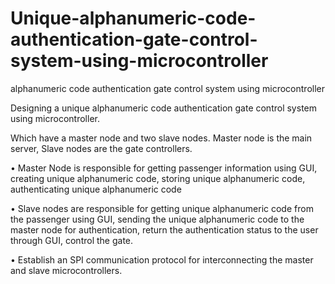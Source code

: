 # Unique-alphanumeric-code-authentication-gate-control-system-using-microcontroller
alphanumeric code authentication gate control system using microcontroller

Designing a unique alphanumeric code authentication gate control system using microcontroller.

Which have a master node and two slave nodes. Master node is the main server, Slave nodes are the gate controllers.

• Master Node is responsible for getting passenger information using GUI, creating unique alphanumeric code, storing unique alphanumeric code, authenticating unique alphanumeric code

• Slave nodes are responsible for getting unique alphanumeric code from the passenger using GUI, sending the unique alphanumeric code to the master node for authentication, return the authentication status to the user through GUI, control the gate.

• Establish an SPI communication protocol for interconnecting the master and slave microcontrollers.
